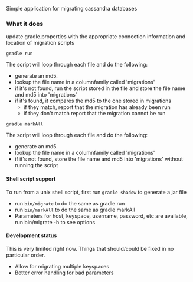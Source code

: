 Simple application for migrating cassandra databases

### What it does






update gradle.properties with the appropriate connection information and location of migration scripts

```gradle run```

The script will loop through each file and do the following:
* generate an md5.
* lookup the file name in a columnfamily called 'migrations'
* if it's not found, run the script stored in the file and store the file name and md5 into 'migrations'
* if it's found, it compares the md5 to the one stored in migrations
	* if they match, report that the migration has already been run
	* if they don't match report that the migration cannot be run

```gradle markAll```

The script will loop through each file and do the following:
* generate an md5.
* lookup the file name in a columnfamily called 'migrations'
* if it's not found, store the file name and md5 into 'migrations' without running the script


#### Shell script support
To run from a unix shell script, first run ```gradle shadow``` to generate a jar file
* run ```bin/migrate``` to do the same as gradle run
* run ```bin/markAll``` to do the same as gradle markAll
* Parameters for host, keyspace, username, password, etc are available, run bin/migrate -h to see options

#### Development status
This is very limited right now.  Things that should/could be fixed in no particular order.
* Allow for migrating multiple keyspaces
* Better error handling for bad parameters


